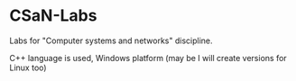 # CSaN-Labs

Labs for "Computer systems and networks" discipline. 

C++ language is used, Windows platform (may be I will create versions for Linux too)
